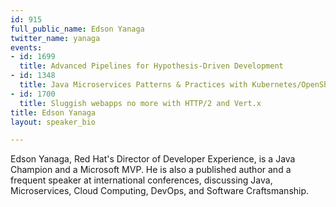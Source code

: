 ```yaml
---
id: 915
full_public_name: Edson Yanaga
twitter_name: yanaga
events:
- id: 1699
  title: Advanced Pipelines for Hypothesis-Driven Development
- id: 1348
  title: Java Microservices Patterns & Practices with Kubernetes/OpenShift and Istio
- id: 1700
  title: Sluggish webapps no more with HTTP/2 and Vert.x
title: Edson Yanaga
layout: speaker_bio

---
```

Edson Yanaga, Red Hat's Director of Developer Experience, is a Java Champion and a Microsoft MVP. He is also a published author and a frequent speaker at international conferences, discussing Java, Microservices, Cloud Computing, DevOps, and Software Craftsmanship. 